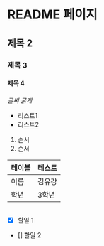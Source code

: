 # README 페이지
## 제목 2
### 제목 3
#### 제목 4
*글씨 굵게*
- 리스트1
- 리스트2

1. 순서
2. 순서

| 테이블 | 테스트 |
| - | - |
| 이름 | 김유강 |
| 학년 | 3학년 |

```text
```
- [x] 할일 1
- [] 할일 2